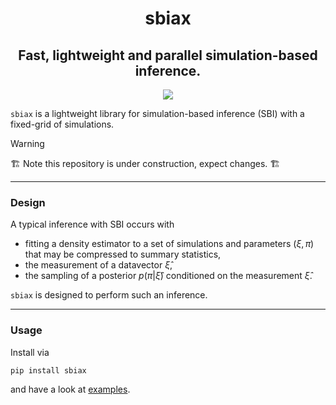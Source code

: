 <h1 align='center'>sbiax</h1>
<h2 align='center'>Fast, lightweight and parallel simulation-based inference.</h2>

<p align="center">
  <img style="max-width: 128px; max-height: 128px" src="https://github.com/homerjed/sbipdf/blob/main/assets/cover.png" />
</p>

`sbiax` is a lightweight library for simulation-based inference (SBI) with a fixed-grid of simulations. 

<!-- The design puts the neural density estimator (NDE) models at the centre of the code, allowing for flexible combinations of different models.  -->


> [!WARNING]
> :building_construction: Note this repository is under construction, expect changes. :building_construction:

-----

### Design

A typical inference with SBI occurs with  

* fitting a density estimator to a set of simulations and parameters $(\xi, \pi)$ that may be compressed to summary statistics,
* the measurement of a datavector $\hat{\xi}$,
* the sampling of a posterior $p(\pi|\hat{\xi})$ conditioned on the measurement $\hat{\xi}$.

`sbiax` is designed to perform such an inference. 

<!-- #### a) Configuration

An inference is defined by a `config` file. This is a dictionary that includes

* the architecture(s) of the NDEs,
* how to train these models,
* how to sample these models (e.g. MCMC, ...),
* where to save models, posteriors and figures,
* and generally any other information for your experiments.

NDEs are grouped in an ensemble that defines its own ensemble-likelihood function given an observation.

#### b) Density estimation

A posterior or likelihood is derived from a set of simulations and parameters by fitting a generative model with some loss - this may be a diffusion model or a normalising flow. 

`sbiax` is designed to be centred around these algorithms and to adopt the latest innovations from the machine learning literature.

#### c) Compression 

Density estimation is one of the oldest problems in machine learning. To avoid the difficulties of fitting high-dimensional models to data it is common to compress the data. 

`sbiax` gives you common compression methods that use linear methods or neural networks.  -->

-----

### Usage

Install via

```pip install sbiax```

and have a look at [examples](https://github.com/homerjed/sbiax/tree/main/examples).